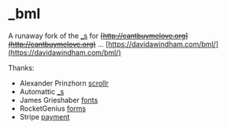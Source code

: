 _bml
===  

A runaway fork of the [_s](https://github.com/Automattic/_s/) 
for <del>[http://cantbuymelove.org](http://cantbuymelove.org)</del> ... [https://davidawindham.com/bml/](https://davidawindham.com/bml/)

Thanks:
 
 - Alexander Prinzhorn [scrollr](https://github.com/Prinzhorn/skrollr)
 - Automattic [_s](https://github.com/Automattic)
 - James Grieshaber [fonts](https://plus.google.com/104610899646415406748/about)
 - RocketGenius [forms](http://www.rocketgenius.com/)
 - Stripe [payment](https://github.com/stripe)